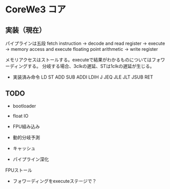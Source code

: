 # CoreWe3 コア

## 実装（現在）

パイプラインは五段
	fetch instruction ->
	decode and read register ->
	execute ->
	memory access and execute floating point arithmetic ->
	write register

メモリアクセスはストールする。executeで結果がわかるものについてはフォワーディングする。
分岐する場合、3clkの遅延、STは1clkの遅延が生じる。

* 実装済み命令
LD ST ADD SUB ADDI LDIH J JEQ JLE JLT JSUB RET

## TODO

* bootloader

* float IO

* FPU組み込み

* 動的分岐予測

* キャッシュ

* パイプライン深化

FPUストール

* フォワーディングをexecuteステージで？
